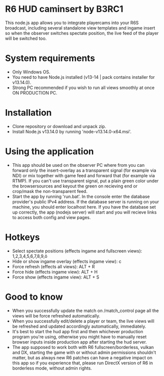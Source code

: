 # R6 HUD caminsert by B3RC1
This node.js app allows you to integrate playercams into your R6S broadcast, including several standalone view templates and ingame insert so when the observer switches spectate position, the live feed of the player will be switched too.

# System requirements
- Only Windows OS.
- You need to have Node.js installed (v13-14 | pack contains installer for v13.14.0).
- Strong PC recommended if you wish to run all views smoothly at once ON PRODUCTION PC.

# Installation
- Clone repository or download and unpack zip.
- Install Node.js v13.14.0 by running 'node-v13.14.0-x64.msi'.

# Using the application
- This app should be used on the observer PC where from you can forward only the insert-overlay as a transparent signal (for example via NDI) or mix together with game feed and forward that (for example via RTMP). If you can't use transparent signal, put a plain green color under the browsersources and keyout the green on recieving end or crop/mask the non-transparent feed.
- Start the app by running 'run.bat'. In the console enter the database provider's public IPv4 address. If the database server is running on your machine, you should enter localhost here. If you have the database set up correctly, the app (nodejs server) will start and you will recieve links to access both config and view pages.

# Hotkeys
- Select spectate positions (effects ingame and fullscreen views): 1,2,3,4,5,6,7,8,9,ö
- Hide or show ingame overlay (effects ingame view): c
- Force refresh (effects all views): ALT + R
- Force hide (effects ingame view): ALT + H
- Force show (effects ingame view): ALT + S

# Good to know
- When you successfully update the match on /match_control page all the views will be force refreshed automatically.
- When you successfully edit/delete a player or team, the live views will be refreshed and updated accordingly automatically, immediately.
- It's best to start the hud app first and then whichever production program you're using, otherwise you might have to manually reset browser inputs inside production app after starting the hud server.
- The app supposed to work both with R6 fullscreen/borderless, vulkan and DX, starting the game with or without admin permissions shouldn't matter, but as always new R6 patches can have a negative impact on this app so if you experience that, please run DirectX version of R6 in borderless mode, without admin rights.
